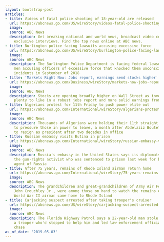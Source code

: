 ```yaml
---
layout: bootstrap-post
articles:
- title: Videos of fatal police shooting of 18-year-old are released
  url: https://abcnews.go.com/US/wireStory/videos-fatal-police-shooting-18-year-released-62802652
  image: 
  source: ABC News
  description: Get breaking national and world news, broadcast video coverage, and
    exclusive interviews. Find the top news online at ABC news.
- title: Burlington police facing lawsuits accusing excessive force
  url: https://abcnews.go.com/US/wireStory/burlington-police-facing-lawsuits-accusing-excessive-force-62802651
  image: 
  source: ABC News
  description: The Burlington Police Department is facing federal lawsuits from two
    men accusing officers of excessive force that knocked them unconscious in separate
    incidents in September of 2018
- title: 'Markets Right Now: Jobs report, earnings send stocks higher'
  url: https://abcnews.go.com/Business/wireStory/markets-now-jobs-report-earnings-send-stocks-higher-62802602
  image: 
  source: ABC News
  description: Stocks are opening broadly higher on Wall Street as investors found
    plenty to like in a robust jobs report and more solid earnings from U.S. companies.
- title: Algerians protest for 11th Friday to push power elite out
  url: https://abcnews.go.com/International/wireStory/algerians-protest-11th-friday-push-power-elite-62802601
  image: 
  source: ABC News
  description: Thousands of Algerians were holding their 11th straight week of protests
    to pressure those in power to leave, a month after Abdelaziz Bouteflika was forced
    to resign as president after two decades in office
- title: Russian embassy visits Butina in prison
  url: https://abcnews.go.com/International/wireStory/russian-embassy-visits-butina-prison-62802533
  image: 
  source: ABC News
  description: Russia's embassy in the United States says its diplomats have visited
    the gun-rights activist who was sentenced to prison last week for being an unregistered
    agent of Russia
- title: After 75 years, remains of Rhode Island airman return home
  url: https://abcnews.go.com/International/wireStory/75-years-remains-rhode-island-airman-return-home-62802532
  image: 
  source: ABC News
  description: The grandchildren and great-grandchildren of Army Air Forces 1st Lt.
    John Crouchley Jr., were among those on hand to watch the remains of the heroic
    World War II airman came home to Rhode Island
- title: Carjacking suspect arrested after taking trooper's cruiser
  url: https://abcnews.go.com/US/wireStory/carjacking-suspect-arrested-taking-troopers-cruiser-62802457
  image: 
  source: ABC News
  description: The Florida Highway Patrol says a 22-year-old man stole a cruiser from
    a trooper who'd stopped to help him and led law enforcement officials on an 11-mile
    chase
as_of_date: '2019-05-03'
---
```


